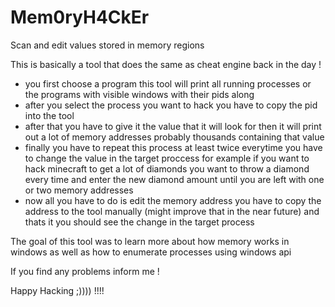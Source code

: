 # Mem0ryH4CkEr
Scan and edit values stored in memory regions

This is basically a tool that does the same as cheat engine back in the day !
- you first choose a program this tool will print all running processes or the programs with visible windows with their pids along
- after you select the process you want to hack you have to copy the pid into the tool
- after that you have to give it the value that it will look for then it will print out a lot of memory addresses probably thousands containing that value
- finally you have to repeat this process at least twice everytime you have to change the value in the target proccess for example if you want to hack minecraft to get a lot of diamonds you want to throw a diamond every time and enter the new diamond amount until you are left with one or two memory addresses
- now all you have to do is edit the memory address you have to copy the address to the tool manually (might improve that in the near future) and thats it you should see the change in the target process

The goal of this tool was to learn more about how memory works in windows as well as how to enumerate processes using windows api 

If you find any problems inform me ! 

Happy Hacking ;)))) !!!!
